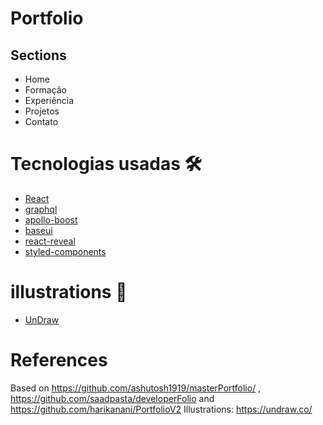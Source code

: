 # Portfolio

## Sections

- Home
- Formação
- Experiência
- Projetos
- Contato

# Tecnologias usadas  🛠️

- [React](https://reactjs.org/)
- [graphql](https://graphql.org/)
- [apollo-boost](https://www.apollographql.com/docs/react/get-started/)
- [baseui](https://github.com/uber/baseweb)
- [react-reveal](https://www.react-reveal.com/)
- [styled-components](https://styled-components.com/)

# illustrations 🍥

- [UnDraw](https://undraw.co/illustrations)

# References

Based on https://github.com/ashutosh1919/masterPortfolio/ , https://github.com/saadpasta/developerFolio and https://github.com/harikanani/PortfolioV2
Illustrations: https://undraw.co/
